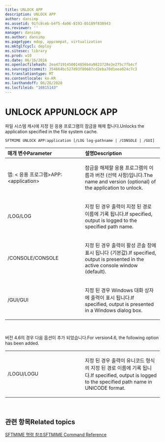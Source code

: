 ```yaml
---
title: UNLOCK APP
description: UNLOCK APP
author: dansimp
ms.assetid: 91fc8ceb-b4f5-4a06-8193-05189f830943
ms.reviewer: ''
manager: dansimp
ms.author: dansimp
ms.pagetype: mdop, appcompat, virtualization
ms.mktglfcycl: deploy
ms.sitesec: library
ms.prod: w10
ms.date: 06/16/2016
ms.openlocfilehash: 2ea47191450014856b4a9823728e3e275c7fb4cf
ms.sourcegitcommit: 354664bc527d93f80687cd2eba70d1eea024c7c3
ms.translationtype: MT
ms.contentlocale: ko-KR
ms.lasthandoff: 06/26/2020
ms.locfileid: "10815143"
---
```

# <span data-ttu-id="980bf-103">UNLOCK APP</span><span class="sxs-lookup"><span data-stu-id="980bf-103">UNLOCK APP</span></span>


<span data-ttu-id="980bf-104">파일 시스템 캐시에 지정 된 응용 프로그램의 잠금을 해제 합니다.</span><span class="sxs-lookup"><span data-stu-id="980bf-104">Unlocks the application specified in the file system cache.</span></span>

`SFTMIME UNLOCK APP:application [/LOG log-pathname | /CONSOLE | /GUI]`

<table>
<colgroup>
<col width="50%" />
<col width="50%" />
</colgroup>
<thead>
<tr class="header">
<th align="left"><span data-ttu-id="980bf-105">매개 변수</span><span class="sxs-lookup"><span data-stu-id="980bf-105">Parameter</span></span></th>
<th align="left"><span data-ttu-id="980bf-106">설명</span><span class="sxs-lookup"><span data-stu-id="980bf-106">Description</span></span></th>
</tr>
</thead>
<tbody>
<tr class="odd">
<td align="left"><p><span data-ttu-id="980bf-107">앱: &lt; 응용 프로그램&gt;</span><span class="sxs-lookup"><span data-stu-id="980bf-107">APP:&lt;application&gt;</span></span></p></td>
<td align="left"><p><span data-ttu-id="980bf-108">잠금을 해제할 응용 프로그램의 이름과 버전 (선택 사항)입니다.</span><span class="sxs-lookup"><span data-stu-id="980bf-108">The name and version (optional) of the application to unlock.</span></span></p></td>
</tr>
<tr class="even">
<td align="left"><p><span data-ttu-id="980bf-109">/LOG</span><span class="sxs-lookup"><span data-stu-id="980bf-109">/LOG</span></span></p></td>
<td align="left"><p><span data-ttu-id="980bf-110">지정 된 경우 출력이 지정 된 경로 이름에 기록 됩니다.</span><span class="sxs-lookup"><span data-stu-id="980bf-110">If specified, output is logged to the specified path name.</span></span></p></td>
</tr>
<tr class="odd">
<td align="left"><p><span data-ttu-id="980bf-111">/CONSOLE</span><span class="sxs-lookup"><span data-stu-id="980bf-111">/CONSOLE</span></span></p></td>
<td align="left"><p><span data-ttu-id="980bf-112">지정 된 경우 출력이 활성 콘솔 창에 표시 됩니다 (기본값).</span><span class="sxs-lookup"><span data-stu-id="980bf-112">If specified, output is presented in the active console window (default).</span></span></p></td>
</tr>
<tr class="even">
<td align="left"><p><span data-ttu-id="980bf-113">/GUI</span><span class="sxs-lookup"><span data-stu-id="980bf-113">/GUI</span></span></p></td>
<td align="left"><p><span data-ttu-id="980bf-114">지정 된 경우 Windows 대화 상자에 출력이 표시 됩니다.</span><span class="sxs-lookup"><span data-stu-id="980bf-114">If specified, output is presented in a Windows dialog box.</span></span></p></td>
</tr>
</tbody>
</table>

 

<span data-ttu-id="980bf-115">버전 4.6의 경우 다음 옵션이 추가 되었습니다.</span><span class="sxs-lookup"><span data-stu-id="980bf-115">For version4.6, the following option has been added.</span></span>

<table>
<colgroup>
<col width="50%" />
<col width="50%" />
</colgroup>
<tbody>
<tr class="odd">
<td align="left"><p><span data-ttu-id="980bf-116">/LOGU</span><span class="sxs-lookup"><span data-stu-id="980bf-116">/LOGU</span></span></p></td>
<td align="left"><p><span data-ttu-id="980bf-117">지정 된 경우 출력이 유니코드 형식의 지정 된 경로 이름에 기록 됩니다.</span><span class="sxs-lookup"><span data-stu-id="980bf-117">If specified, output is logged to the specified path name in UNICODE format.</span></span></p></td>
</tr>
</tbody>
</table>

 

## <span data-ttu-id="980bf-118">관련 항목</span><span class="sxs-lookup"><span data-stu-id="980bf-118">Related topics</span></span>


[<span data-ttu-id="980bf-119">SFTMIME 명령 참조</span><span class="sxs-lookup"><span data-stu-id="980bf-119">SFTMIME Command Reference</span></span>](sftmime--command-reference.md)

 

 





